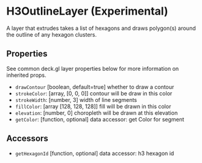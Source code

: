 # H3OutlineLayer (Experimental)

A layer that extrudes takes a list of hexagons and draws polygon(s) around
the outline of any hexagon clusters.

## Properties

See common deck.gl layer properties below for more information on inherited
props.

* `drawContour` [boolean, default=true] whether to draw a contour
* `strokeColor`: [array, [0, 0, 0]] contour will be draw in this color
* `strokeWidth`: [number, 3] width of line segments
* `fillColor`: [array [128, 128, 128]] fill will be drawn in this color
* `elevation`: [number, 0] choropleth will be drawn at this elevation
* `getColor`: [function, optional] data accessor: get Color for segment

## Accessors

* `getHexagonId` [function, optional] data accessor: h3 hexagon id
